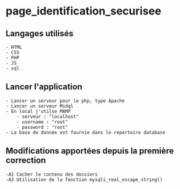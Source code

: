 # page_identification_securisee
## Langages utilisés
    - HTML
    - CSS
    - PHP
    - JS
    - sql
## Lancer l'application
    - Lancer un serveur pour le php, type Apache
    - Lancer un serveur Msdql
    - En local j'utilse MAMP
        - serveur : "localhost"
        - username : "root"
        - password : "root"
    - La base de donnée est fournie dans le repertoire database
## Modifications apportées depuis la première correction
    -A1 Cacher le contenu des dossiers
    -A3 Utilisation de la fonction mysqli_real_escape_string()